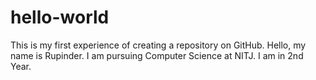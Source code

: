 # hello-world
This is my first experience of creating a repository on GitHub.
Hello, my name is Rupinder. I am pursuing Computer Science at NITJ.
I am in 2nd Year.
